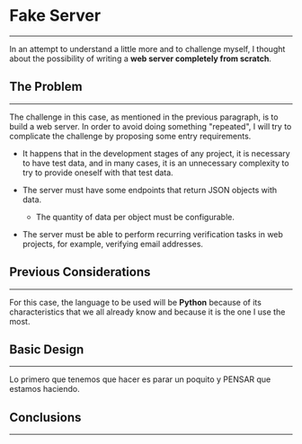 # Fake Server 
---

In an attempt to understand a little more and to challenge myself, I thought
about the possibility of writing a **web server completely from scratch**.

## The Problem 
---

The challenge in this case, as mentioned in the previous paragraph, is to build
a web server. In order to avoid doing something "repeated", I will try to
complicate the challenge by proposing some entry requirements.

* It happens that in the development stages of any project, it is necessary to
  have test data, and in many cases, it is an unnecessary complexity to try to
  provide oneself with that test data.

* The server must have some endpoints that return JSON objects with data.
    - The quantity of data per object must be configurable.

* The server must be able to perform recurring verification tasks in web
  projects, for example, verifying email addresses.

## Previous Considerations 
---

For this case, the language to be used will be **Python** because of its
characteristics that we all already know and because it is the one I use the
most.

## Basic Design 
---
Lo primero que tenemos que hacer es parar un poquito y PENSAR que estamos haciendo.



## Conclusions 
---
